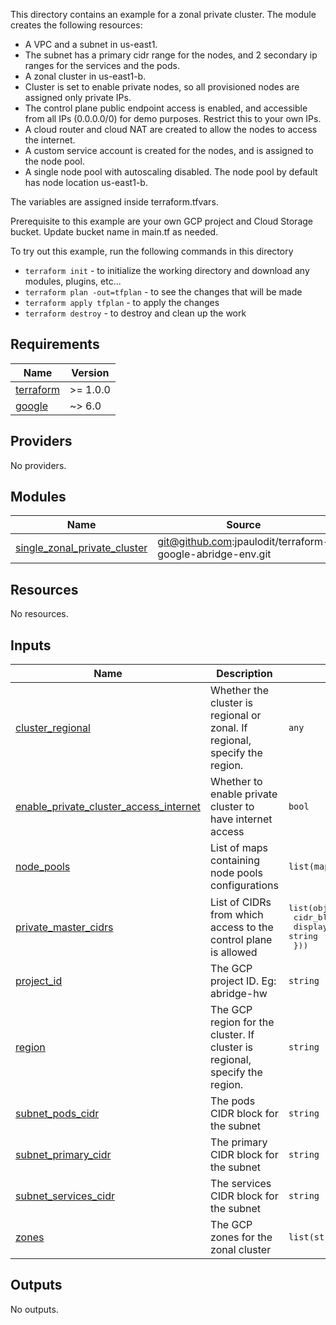 This directory contains an example for a zonal private cluster. The module creates the following resources:

- A VPC and a subnet in us-east1.
- The subnet has a primary cidr range for the nodes, and 2 secondary ip ranges for the services and the pods.
- A zonal cluster in us-east1-b.
- Cluster is set to enable private nodes, so all provisioned nodes are assigned only private IPs.
- The control plane public endpoint access is enabled, and accessible from all IPs (0.0.0.0/0) for demo purposes. Restrict this to your own IPs.
- A cloud router and cloud NAT are created to allow the nodes to access the internet.
- A custom service account is created for the nodes, and is assigned to the node pool.
- A single node pool with autoscaling disabled. The node pool by default has node location us-east1-b.

The variables are assigned inside terraform.tfvars.

Prerequisite to this example are your own GCP project and Cloud Storage bucket. Update bucket name in main.tf as needed.

To try out this example, run the following commands in this directory

- `terraform init` - to initialize the working directory and download any modules, plugins, etc...
- `terraform plan -out=tfplan` - to see the changes that will be made
- `terraform apply tfplan` - to apply the changes
- `terraform destroy` - to destroy and clean up the work

<!-- BEGIN_TF_DOCS -->
## Requirements

| Name | Version |
|------|---------|
| <a name="requirement_terraform"></a> [terraform](#requirement\_terraform) | >= 1.0.0 |
| <a name="requirement_google"></a> [google](#requirement\_google) | ~> 6.0 |

## Providers

No providers.

## Modules

| Name | Source | Version |
|------|--------|---------|
| <a name="module_single_zonal_private_cluster"></a> [single\_zonal\_private\_cluster](#module\_single\_zonal\_private\_cluster) | git@github.com:jpaulodit/terraform-google-abridge-env.git | n/a |

## Resources

No resources.

## Inputs

| Name | Description | Type | Default | Required |
|------|-------------|------|---------|:--------:|
| <a name="input_cluster_regional"></a> [cluster\_regional](#input\_cluster\_regional) | Whether the cluster is regional or zonal. If regional, specify the region. | `any` | n/a | yes |
| <a name="input_enable_private_cluster_access_internet"></a> [enable\_private\_cluster\_access\_internet](#input\_enable\_private\_cluster\_access\_internet) | Whether to enable private cluster to have internet access | `bool` | n/a | yes |
| <a name="input_node_pools"></a> [node\_pools](#input\_node\_pools) | List of maps containing node pools configurations | `list(map(any))` | n/a | yes |
| <a name="input_private_master_cidrs"></a> [private\_master\_cidrs](#input\_private\_master\_cidrs) | List of CIDRs from which access to the control plane is allowed | <pre>list(object({<br/>    cidr_block   = string<br/>    display_name = string<br/>  }))</pre> | n/a | yes |
| <a name="input_project_id"></a> [project\_id](#input\_project\_id) | The GCP project ID. Eg: abridge-hw | `string` | n/a | yes |
| <a name="input_region"></a> [region](#input\_region) | The GCP region for the cluster. If cluster is regional, specify the region. | `string` | n/a | yes |
| <a name="input_subnet_pods_cidr"></a> [subnet\_pods\_cidr](#input\_subnet\_pods\_cidr) | The pods CIDR block for the subnet | `string` | n/a | yes |
| <a name="input_subnet_primary_cidr"></a> [subnet\_primary\_cidr](#input\_subnet\_primary\_cidr) | The primary CIDR block for the subnet | `string` | n/a | yes |
| <a name="input_subnet_services_cidr"></a> [subnet\_services\_cidr](#input\_subnet\_services\_cidr) | The services CIDR block for the subnet | `string` | n/a | yes |
| <a name="input_zones"></a> [zones](#input\_zones) | The GCP zones for the zonal cluster | `list(string)` | n/a | yes |

## Outputs

No outputs.
<!-- END_TF_DOCS -->
